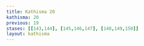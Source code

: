 ```yaml
---
title: Kathisma 20
kathisma: 20
previous: 19
stases: [[143,144], [145,146,147], [148,149,150]]
layout: kathisma
---
```

